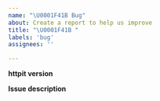 ```yaml
---
name: "\U0001F41B Bug"
about: Create a report to help us improve
title: "\U0001F41B "
labels: 'bug'
assignees: ''

---
```


**httpit version**

**Issue description**
